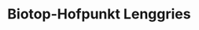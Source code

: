 ---
title: "Biotop-Hofpunkt Lenggries"
url: /lenggries/biotop-hofpunkt-lenggries/
shop: Hofladen
---